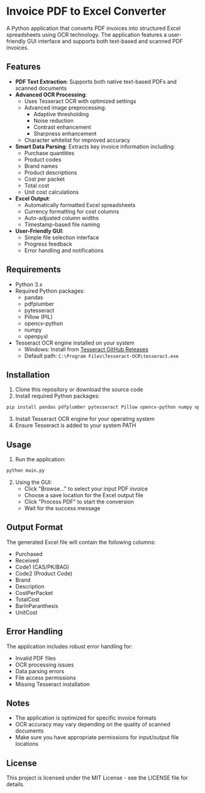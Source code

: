 # Invoice PDF to Excel Converter

A Python application that converts PDF invoices into structured Excel spreadsheets using OCR technology. The application features a user-friendly GUI interface and supports both text-based and scanned PDF invoices.

## Features

- **PDF Text Extraction**: Supports both native text-based PDFs and scanned documents
- **Advanced OCR Processing**:
  - Uses Tesseract OCR with optimized settings
  - Advanced image preprocessing:
    - Adaptive thresholding
    - Noise reduction
    - Contrast enhancement
    - Sharpness enhancement
  - Character whitelist for improved accuracy
- **Smart Data Parsing**: Extracts key invoice information including:
  - Purchase quantities
  - Product codes
  - Brand names
  - Product descriptions
  - Cost per packet
  - Total cost
  - Unit cost calculations
- **Excel Output**:
  - Automatically formatted Excel spreadsheets
  - Currency formatting for cost columns
  - Auto-adjusted column widths
  - Timestamp-based file naming
- **User-Friendly GUI**:
  - Simple file selection interface
  - Progress feedback
  - Error handling and notifications

## Requirements

- Python 3.x
- Required Python packages:
  - pandas
  - pdfplumber
  - pytesseract
  - Pillow (PIL)
  - opencv-python
  - numpy
  - openpyxl
- Tesseract OCR engine installed on your system
  - Windows: Install from [Tesseract GitHub Releases](https://github.com/UB-Mannheim/tesseract/wiki)
  - Default path: `C:\Program Files\Tesseract-OCR\tesseract.exe`

## Installation

1. Clone this repository or download the source code
2. Install required Python packages:

```bash
pip install pandas pdfplumber pytesseract Pillow opencv-python numpy openpyxl
```

3. Install Tesseract OCR engine for your operating system
4. Ensure Tesseract is added to your system PATH

## Usage

1. Run the application:

```bash
python main.py
```

2. Using the GUI:
   - Click "Browse..." to select your input PDF invoice
   - Choose a save location for the Excel output file
   - Click "Process PDF" to start the conversion
   - Wait for the success message

## Output Format

The generated Excel file will contain the following columns:

- Purchased
- Received
- Code1 (CAS/PK/BAG)
- Code2 (Product Code)
- Brand
- Description
- CostPerPacket
- TotalCost
- BarInParanthesis
- UnitCost

## Error Handling

The application includes robust error handling for:

- Invalid PDF files
- OCR processing issues
- Data parsing errors
- File access permissions
- Missing Tesseract installation

## Notes

- The application is optimized for specific invoice formats
- OCR accuracy may vary depending on the quality of scanned documents
- Make sure you have appropriate permissions for input/output file locations

## License

This project is licensed under the MIT License - see the LICENSE file for details.
